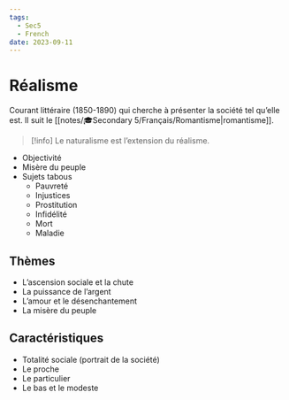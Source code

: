 ```yaml
---
tags:
  - Sec5
  - French
date: 2023-09-11
---
```


# Réalisme

Courant littéraire (1850-1890) qui cherche à présenter la société tel qu’elle est. Il suit le [[notes/🎓Secondary 5/Français/Romantisme|romantisme]].

> [!info] Le naturalisme est l’extension du réalisme.

- Objectivité
- Misère du peuple
- Sujets tabous
	- Pauvreté
	- Injustices
	- Prostitution
	- Infidélité
	- Mort
	- Maladie

## Thèmes

- L’ascension sociale et la chute
- La puissance de l’argent
- L’amour et le désenchantement
- La misère du peuple

## Caractéristiques

- Totalité sociale (portrait de la société)
- Le proche
- Le particulier
- Le bas et le modeste